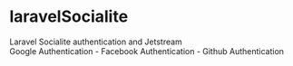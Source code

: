 # laravelSocialite
 Laravel Socialite authentication and Jetstream
 <br>
Google Authentication - Facebook Authentication - Github Authentication
